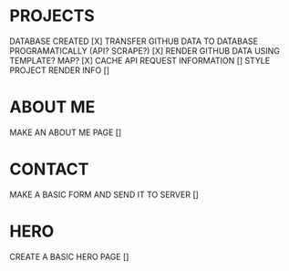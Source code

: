 # PROJECTS

DATABASE CREATED [X]
TRANSFER GITHUB DATA TO DATABASE PROGRAMATICALLY (API? SCRAPE?) [X]
RENDER GITHUB DATA USING TEMPLATE? MAP? [X]
CACHE API REQUEST INFORMATION []
STYLE PROJECT RENDER INFO []

# ABOUT ME

MAKE AN ABOUT ME PAGE []

# CONTACT

MAKE A BASIC FORM AND SEND IT TO SERVER []

# HERO

CREATE A BASIC HERO PAGE []
